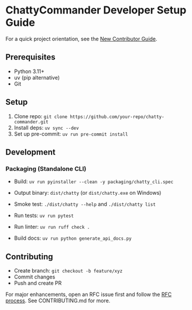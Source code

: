 # ChattyCommander Developer Setup Guide

For a quick project orientation, see the [New Contributor Guide](NEW_CONTRIBUTOR_GUIDE.md).

## Prerequisites
- Python 3.11+
- uv (pip alternative)
- Git

## Setup
1. Clone repo: `git clone https://github.com/your-repo/chatty-commander.git`
2. Install deps: `uv sync --dev`
3. Set up pre-commit: `uv run pre-commit install`

## Development

### Packaging (Standalone CLI)
- Build: `uv run pyinstaller --clean -y packaging/chatty_cli.spec`
- Output binary: `dist/chatty` (or `dist/chatty.exe` on Windows)
- Smoke test: `./dist/chatty --help` and `./dist/chatty list`


- Run tests: `uv run pytest`
- Run linter: `uv run ruff check .`
- Build docs: `uv run python generate_api_docs.py`

## Contributing
- Create branch: `git checkout -b feature/xyz`
- Commit changes
- Push and create PR

For major enhancements, open an RFC issue first and follow the [RFC process](RFC_PROCESS.md).
See CONTRIBUTING.md for more.

